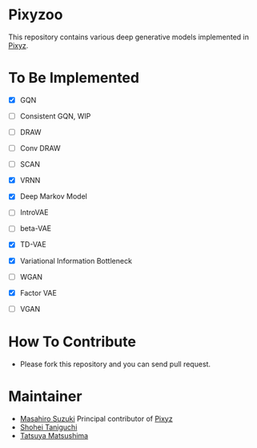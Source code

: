 # Pixyzoo

This repository contains various deep generative models implemented in [Pixyz](https://github.com/masa-su/pixyz).

# To Be Implemented
- [x] GQN
- [ ] Consistent GQN, WIP
- [ ] DRAW
- [ ] Conv DRAW
- [ ] SCAN
- [x] VRNN
- [x] Deep Markov Model
- [ ] IntroVAE
- [ ] beta-VAE
- [x] TD-VAE
- [x] Variational Information Bottleneck
- [ ] WGAN
- [x] Factor VAE
- [ ] VGAN


# How To Contribute
- Please fork this repository and you can send pull request.

# Maintainer
- [Masahiro Suzuki](https://github.com/masa-su) Principal contributor of [Pixyz](https://github.com/masa-su/pixyz)
- [Shohei Taniguchi](https://github.com/iShohei220)
- [Tatsuya Matsushima](https://github.com/TMats)

